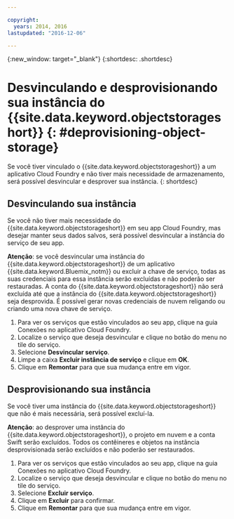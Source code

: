 ```yaml
---

copyright:
  years: 2014, 2016
lastupdated: "2016-12-06"

---
```

{:new_window: target="_blank"}
{:shortdesc: .shortdesc}

# Desvinculando e desprovisionando sua instância do {{site.data.keyword.objectstorageshort}} {: #deprovisioning-object-storage}

Se você tiver vinculado o {{site.data.keyword.objectstorageshort}} a um aplicativo Cloud Foundry e não tiver mais necessidade de armazenamento, será possível desvincular e desprover sua instância.
{: shortdesc}


## Desvinculando sua instância
Se você não tiver mais necessidade do {{site.data.keyword.objectstorageshort}} em seu app Cloud Foundry, mas desejar manter seus dados salvos, será possível desvincular a instância do serviço de seu app.

**Atenção**: se você desvincular uma instância do
{{site.data.keyword.objectstorageshort}} de um aplicativo
{{site.data.keyword.Bluemix_notm}} ou excluir a chave de serviço, todas as suas
credenciais para essa instância serão excluídas e não poderão ser restauradas. A conta do {{site.data.keyword.objectstorageshort}} não será excluída até que a instância do {{site.data.keyword.objectstorageshort}} seja desprovida. É possível gerar novas credenciais de nuvem religando ou criando uma nova chave de serviço.

1. Para ver os serviços que estão vinculados ao seu app, clique na guia Conexões no aplicativo Cloud Foundry.
2. Localize o serviço que deseja desvincular e clique no botão do menu no tile do serviço.
3. Selecione **Desvincular serviço**.
4. Limpe a caixa **Excluir instância de serviço** e clique em **OK**.
5. Clique em **Remontar** para que sua mudança entre em vigor.



## Desprovisionando sua instância

Se você tiver uma instância do {{site.data.keyword.objectstorageshort}} que não é mais necessária, será possível excluí-la.

**Atenção**: ao desprover uma instância do {{site.data.keyword.objectstorageshort}}, o projeto em nuvem e a conta Swift serão excluídos. Todos
os contêineres e objetos na instância desprovisionada serão excluídos e não
poderão ser restaurados.

1. Para ver os serviços que estão vinculados ao seu app, clique na guia Conexões no aplicativo Cloud Foundry.
2. Localize o serviço que deseja desvincular e clique no botão do menu no tile do serviço.
3. Selecione **Excluir serviço**.
4. Clique em **Excluir** para confirmar.
5. Clique em **Remontar** para que sua mudança entre em vigor.
